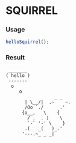 
SQUIRREL
===

### Usage

```js
helloSquirrel();
```

### Result

```
 _______
( hello )
 -------
  o
     o
                  _ _
       | \__/|  .~    ~.
       /Oo `./      .'
      {o__,   \    {
        / .  . )    \
        `-` '-' \    }
       .(   _(   )_.'
      '---.~_ _ _|

```
    